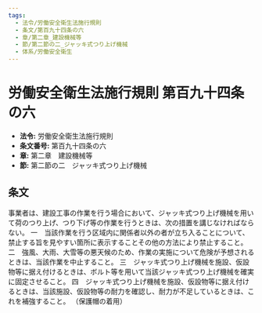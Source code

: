 ```yaml
---
tags:
  - 法令/労働安全衛生法施行規則
  - 条文/第百九十四条の六
  - 章/第二章_建設機械等
  - 節/第二節の二_ジャッキ式つり上げ機械
  - 体系/労働安全衛生
---
```

# 労働安全衛生法施行規則 第百九十四条の六

- **法令:** 労働安全衛生法施行規則
- **条文番号:** 第百九十四条の六
- **章:** 第二章　建設機械等
- **節:** 第二節の二　ジャッキ式つり上げ機械

## 条文
事業者は、建設工事の作業を行う場合において、ジャッキ式つり上げ機械を用いて荷のつり上げ、つり下げ等の作業を行うときは、次の措置を講じなければならない。
一　当該作業を行う区域内に関係者以外の者が立ち入ることについて、禁止する旨を見やすい箇所に表示することその他の方法により禁止すること。
二　強風、大雨、大雪等の悪天候のため、作業の実施について危険が予想されるときは、当該作業を中止すること。
三　ジャッキ式つり上げ機械を施設、仮設物等に据え付けるときは、ボルト等を用いて当該ジャッキ式つり上げ機械を確実に固定させること。
四　ジャッキ式つり上げ機械を施設、仮設物等に据え付けるときは、当該施設、仮設物等の耐力を確認し、耐力が不足しているときは、これを補強すること。
（保護帽の着用）

